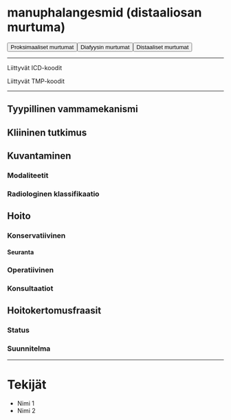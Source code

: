 # manuphalangesmid (distaaliosan murtuma)

<button id="manuphalangesmid_proksimaalinen">Proksimaaliset murtumat</button><button id="manuphalangesmid_diafyysi">Diafyysin murtumat</button><button id="manuphalangesmid_distaalinen">Distaaliset murtumat</button>

---

Liittyvät ICD-koodit
>
	
Liittyvät TMP-koodit
>

---

## Tyypillinen vammamekanismi

## Kliininen tutkimus

## Kuvantaminen
### Modaliteetit
### Radiologinen klassifikaatio

## Hoito
### Konservatiivinen
#### Seuranta
### Operatiivinen
### Konsultaatiot

## Hoitokertomusfraasit
### Status
### Suunnitelma

---
# Tekijät
- Nimi 1
- Nimi 2